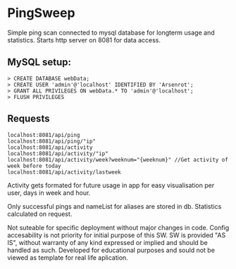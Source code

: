 # PingSweep
Simple ping scan connected to mysql database for longterm usage and statistics.
Starts http server on 8081 for data access.

## MySQL setup:
```
> CREATE DATABASE webData;
> CREATE USER 'admin'@'localhost' IDENTIFIED BY 'Arsenrot';
> GRANT ALL PRIVILEGES ON webData.* TO 'admin'@'localhost';
> FLUSH PRIVILEGES
```
## Requests
```
localhost:8081/api/ping
localhost:8081/api/ping/"ip"
localhost:8081/api/activity
localhost:8081/api/activity/"ip"
localhost:8081/api/activity/week?weeknum="{weeknum}" //Get activity of week before today
localhost:8081/api/activity/lastweek
```
Activity gets formated for future usage in app for easy visualisation per user, days in week and hour. 

Only successful pings and nameList for aliases are stored in db. Statistics calculated on request.

Not suteable for specific deployment without major changes in code. Config accesability is not priority for initial purpose of this SW.
SW is provided "AS IS", without warranty of any kind expressed or implied and should be handled as such. Developed for educational purposes and sould not be viewed as template for real life aplication.
